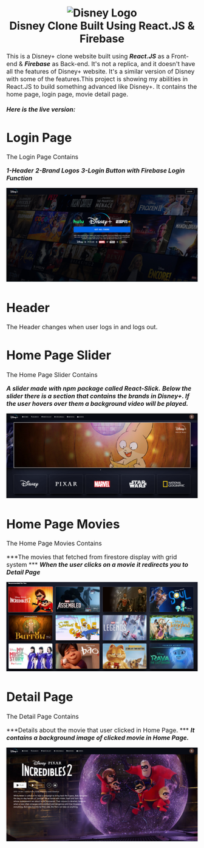 <h1 align="center">
  <img title="Disney +" src="https://i.pinimg.com/originals/b5/37/db/b537db00216f918f08d283ee64de7f04.png" alt="Disney Logo" width="400" />
  <br>
  Disney Clone Built Using React.JS & Firebase
</h1>

<p><font size="3">
  This is a Disney+ clone website built using <strong><em>React.JS</em></strong> as a Front-end & <strong><em>Firebase</em></strong> as Back-end. It's not a replica, and it     doesn't have all the features of Disney+ website. It's a similar version of Disney with some of the features.This project is showing my abilities in React.JS to build something advanced like Disney+. It contains the home page, login page, movie detail page.
  <br><br> 
  <strong><em>Here is the live version:</em></strong>
</p>
  
  # Login Page
  The Login Page Contains
  
  ***1-Header***
  ***2-Brand Logos***
  ***3-Login Button with Firebase Login Function***
  
 <div align="center"><a name="menu"></a>

<img src="./public/images/login-page.PNG">
   
</div>

# Header

The Header changes when user logs in and logs out.

# Home Page Slider
The Home Page Slider Contains
  
  ***A slider made with npm package called React-Slick.***
  ***Below the slider there is a section that contains the brands in Disney+. If the user hovers over them a background video will be played.***
  
 <div align="center"><a name="menu"></a>

<img src="./public/images/homepage-top.PNG">
   
</div>

# Home Page Movies
The Home Page Movies Contains
  
  ***The movies that fetched from firestore display with grid system ***
  ***When the user clicks on a movie it redirects you to Detail Page***
  
 <div align="center"><a name="menu"></a>

<img src="./public/images/homepage-movies.PNG">
   
</div>

# Detail Page
The Detail Page Contains
  
  ***Details about the movie that user clicked in Home Page. ***
  ***It contains a background image of clicked movie in Home Page.***
  
 <div align="center"><a name="menu"></a>

<img src="./public/images/detail-page.PNG">
   
</div>





